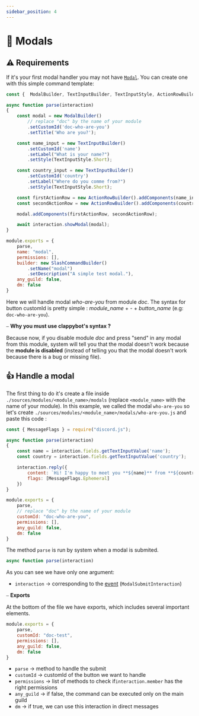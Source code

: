 ```yaml
---
sidebar_position: 4
---
```

# 📝 Modals


## ⚠️ Requirements 

If it's your first modal handler you may not have [` Modal `](https://discordjs.guide/interactions/modals.html#building-and-responding-with-modals). You can create one with this simple command template:
```js
const {  ModalBuilder, TextInputBuilder, TextInputStyle, ActionRowBuilder, SlashCommandBuilder } = require("discord.js");

async function parse(interaction)
{
	const modal = new ModalBuilder()
		// replace "doc" by the name of your module
		.setCustomId('doc-who-are-you')
		.setTitle('Who are you?');

	const name_input = new TextInputBuilder()
		.setCustomId('name')
		.setLabel("What is your name?")
		.setStyle(TextInputStyle.Short);

	const country_input = new TextInputBuilder()
		.setCustomId('country')
		.setLabel("Where do you comme from?")
		.setStyle(TextInputStyle.Short);

	const firstActionRow = new ActionRowBuilder().addComponents(name_input);
	const secondActionRow = new ActionRowBuilder().addComponents(country_input);

	modal.addComponents(firstActionRow, secondActionRow);

	await interaction.showModal(modal);
}

module.exports = {
	parse,
	name: "modal",
	permissions: [],
	builder: new SlashCommandBuilder()
		.setName("modal")
		.setDescription("A simple test modal."),
	any_guild: false,
	dm: false
}
```

Here we will handle modal *who-are-you* from module *doc*. The syntax for button customId is pretty simple :
*module_name* + *-* + *button_name* (e.g: ` doc-who-are-you `).

⎯ **Why you must use clappybot's syntax ?**

Because now, if you disable module *doc* and press "send" in any modal from this module, system will tell you
that the modal doesn't work because the **module is disabled** (instead of telling you that the modal doesn't work
because there is a bug or missing file).

## 👍 Handle a modal

The first thing to do it's create a file inside ` ./sources/modules/<module_name>/modals `
(replace ` <module_name> ` with the name of your module). In this example, we called the
modal ` who-are-you ` so let's create ` ./sources/modules/<module_name>/modals/who-are-you.js `
and paste this code :
```js
const { MessageFlags } = require("discord.js");

async function parse(interaction)
{
	const name = interaction.fields.getTextInputValue('name');
	const country = interaction.fields.getTextInputValue('country');

	interaction.reply({
		content: `Hi! I'm happy to meet you **${name}** from **${country}**!`,
		flags: [MessageFlags.Ephemeral]
	})
}

module.exports = {
	parse,
	// replace "doc" by the name of your module
	customId: "doc-who-are-you",
	permissions: [],
	any_guild: false,
	dm: false
}
```

The method ` parse ` is run by system when a modal is submited.
```js
async function parse(interaction)
```
As you can see we have only one argument:
- ` interaction ` → corresponding to the [event](https://discordjs.guide/creating-your-bot/event-handling.html#individual-event-files) (` ModalSubmitInteraction `) 

⎯ **Exports**

At the bottom of the file we have exports, which includes several important elements.
```js
module.exports = {
	parse,
	customId: "doc-test",
	permissions: [],
	any_guild: false,
	dm: false
}
```

- ` parse ` → method to handle the submit
- ` customId ` → customId of the button we want to handle
- ` permissions ` → list of methods to check if` interaction.member ` has the right permissions
- ` any_guild ` → if false, the command can be executed only on the main guild
- ` dm ` → if true, we can use this interaction in direct messages
